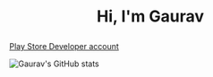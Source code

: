# <p align="center"> Hi, I'm Gaurav</p>

[Play Store Developer account](https://play.google.com/store/apps/dev?id=5751302584145160415)

![Gaurav's GitHub stats](https://github-readme-stats-435019.el.r.appspot.com/api?username=codegsaini&show=reviews,prs_merged,prs_merged_percentage)
